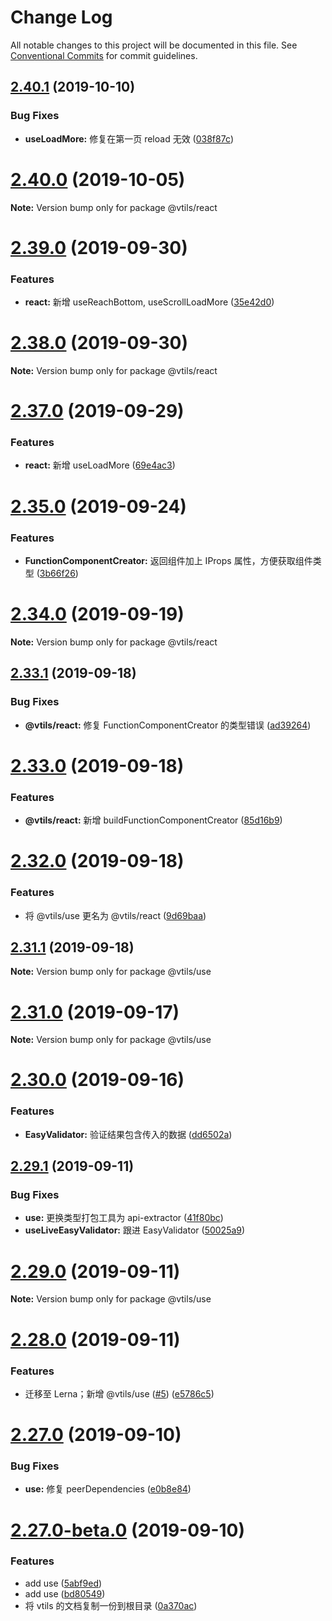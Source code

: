 # Change Log

All notable changes to this project will be documented in this file.
See [Conventional Commits](https://conventionalcommits.org) for commit guidelines.

## [2.40.1](https://github.com/fjc0k/vtils/compare/v2.40.0...v2.40.1) (2019-10-10)


### Bug Fixes

* **useLoadMore:** 修复在第一页 reload 无效 ([038f87c](https://github.com/fjc0k/vtils/commit/038f87c))





# [2.40.0](https://github.com/fjc0k/vtils/compare/v2.39.0...v2.40.0) (2019-10-05)

**Note:** Version bump only for package @vtils/react





# [2.39.0](https://github.com/fjc0k/vtils/compare/v2.38.0...v2.39.0) (2019-09-30)


### Features

* **react:** 新增 useReachBottom, useScrollLoadMore ([35e42d0](https://github.com/fjc0k/vtils/commit/35e42d0))





# [2.38.0](https://github.com/fjc0k/vtils/compare/v2.37.0...v2.38.0) (2019-09-30)

**Note:** Version bump only for package @vtils/react





# [2.37.0](https://github.com/fjc0k/vtils/compare/v2.36.0...v2.37.0) (2019-09-29)


### Features

* **react:** 新增 useLoadMore ([69e4ac3](https://github.com/fjc0k/vtils/commit/69e4ac3))





# [2.35.0](https://github.com/fjc0k/vtils/compare/v2.34.0...v2.35.0) (2019-09-24)


### Features

* **FunctionComponentCreator:** 返回组件加上 IProps 属性，方便获取组件类型 ([3b66f26](https://github.com/fjc0k/vtils/commit/3b66f26))





# [2.34.0](https://github.com/fjc0k/vtils/compare/v2.33.1...v2.34.0) (2019-09-19)

**Note:** Version bump only for package @vtils/react





## [2.33.1](https://github.com/fjc0k/vtils/compare/v2.33.0...v2.33.1) (2019-09-18)


### Bug Fixes

* **@vtils/react:** 修复 FunctionComponentCreator 的类型错误 ([ad39264](https://github.com/fjc0k/vtils/commit/ad39264))





# [2.33.0](https://github.com/fjc0k/vtils/compare/v2.32.0...v2.33.0) (2019-09-18)


### Features

* **@vtils/react:** 新增 buildFunctionComponentCreator ([85d16b9](https://github.com/fjc0k/vtils/commit/85d16b9))





# [2.32.0](https://github.com/fjc0k/vtils/compare/v2.31.1...v2.32.0) (2019-09-18)


### Features

* 将 @vtils/use 更名为 @vtils/react ([9d69baa](https://github.com/fjc0k/vtils/commit/9d69baa))





## [2.31.1](https://github.com/fjc0k/vtils/compare/v2.31.0...v2.31.1) (2019-09-18)

**Note:** Version bump only for package @vtils/use





# [2.31.0](https://github.com/fjc0k/vtils/compare/v2.30.0...v2.31.0) (2019-09-17)

**Note:** Version bump only for package @vtils/use





# [2.30.0](https://github.com/fjc0k/vtils/compare/v2.29.1...v2.30.0) (2019-09-16)


### Features

* **EasyValidator:** 验证结果包含传入的数据 ([dd6502a](https://github.com/fjc0k/vtils/commit/dd6502a))





## [2.29.1](https://github.com/fjc0k/vtils/compare/v2.29.0...v2.29.1) (2019-09-11)


### Bug Fixes

* **use:** 更换类型打包工具为 api-extractor ([41f80bc](https://github.com/fjc0k/vtils/commit/41f80bc))
* **useLiveEasyValidator:** 跟进 EasyValidator ([50025a9](https://github.com/fjc0k/vtils/commit/50025a9))





# [2.29.0](https://github.com/fjc0k/vtils/compare/v2.28.0...v2.29.0) (2019-09-11)

**Note:** Version bump only for package @vtils/use





# [2.28.0](https://github.com/fjc0k/vtils/compare/v2.26.0...v2.28.0) (2019-09-11)


### Features

* 迁移至 Lerna；新增 @vtils/use ([#5](https://github.com/fjc0k/vtils/issues/5)) ([e5786c5](https://github.com/fjc0k/vtils/commit/e5786c5))





# [2.27.0](https://github.com/fjc0k/vtils/compare/v2.27.0-beta.0...v2.27.0) (2019-09-10)


### Bug Fixes

* **use:** 修复 peerDependencies ([e0b8e84](https://github.com/fjc0k/vtils/commit/e0b8e84))





# [2.27.0-beta.0](https://github.com/fjc0k/vtils/compare/v2.26.1-beta.2...v2.27.0-beta.0) (2019-09-10)


### Features

* add use ([5abf9ed](https://github.com/fjc0k/vtils/commit/5abf9ed))
* add use ([bd80549](https://github.com/fjc0k/vtils/commit/bd80549))
* 将 vtils 的文档复制一份到根目录 ([0a370ac](https://github.com/fjc0k/vtils/commit/0a370ac))
